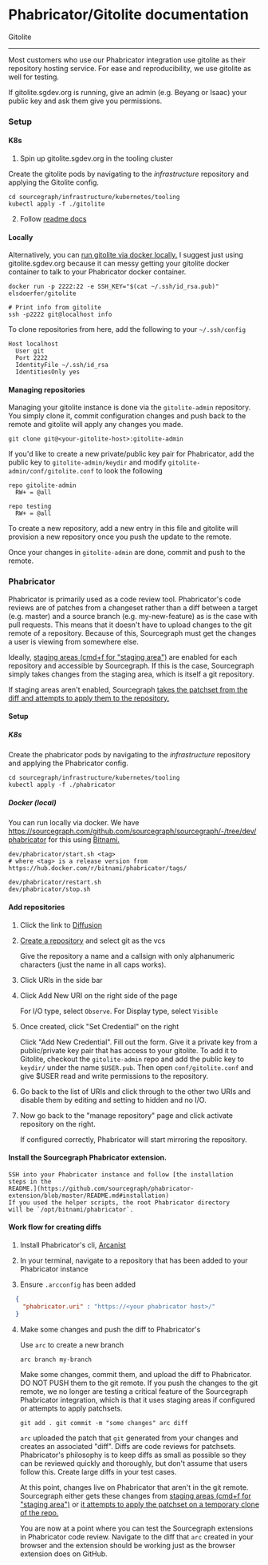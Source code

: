 Phabricator/Gitolite documentation
==================================

Gitolite
____________

Most customers who use our Phabricator integration use gitolite as their
repository hosting service. For ease and reproducibility, we use
gitolite as well for testing.

If gitolite.sgdev.org is running, give an admin (e.g. Beyang or Isaac)
your public key and ask them give you permissions.

### Setup

#### K8s

1. Spin up gitolite.sgdev.org in the tooling cluster

Create the gitolite pods by navigating to the *infrastructure* repository and applying the Gitolite config.

```shell
cd sourcegraph/infrastructure/kubernetes/tooling
kubectl apply -f ./gitolite
```

2. Follow [readme docs](https://github.com/sourcegraph/infrastructure/tree/master/docker-images/gitolite)

#### Locally

Alternatively, you can [run gitolite via docker
locally.](https://github.com/miracle2k/dockerfiles/tree/master/gitolite)
I suggest just using gitolite.sgdev.org because it can messy
getting your gitolite docker container to talk to your
Phabricator docker container.

```shell
docker run -p 2222:22 -e SSH_KEY="$(cat ~/.ssh/id_rsa.pub)" elsdoerfer/gitolite

# Print info from gitolite
ssh -p2222 git@localhost info
```

To clone repositories from here, add the following to your `~/.ssh/config`

```shell
Host localhost
  User git
  Port 2222
  IdentityFile ~/.ssh/id_rsa
  IdentitiesOnly yes
```

#### Managing repositories

Managing your gitolite instance is done via the `gitolite-admin`
repository. You simply clone it, commit configuration changes
and push back to the remote and gitolite will apply any changes
you made.

```shell
git clone git@<your-gitolite-host>:gitolite-admin
```

If you'd like to create a new private/public key pair for
Phabricator, add the public key to `gitolite-admin/keydir` and
modify `gitolite-admin/conf/gitolite.conf` to look the following

```shell
repo gitolite-admin
  RW+ = @all

repo testing
  RW+ = @all
```

To create a new repository, add a new entry in this file and
gitolite will provision a new repository once you push the
update to the remote.

Once your changes in `gitolite-admin` are done, commit and push
to the remote.

### Phabricator

Phabricator is primarily used as a code review tool. Phabricator's code
reviews are of patches from a changeset rather than a diff between a
target (e.g. master) and a source branch (e.g. my-new-feature) as is the
case with pull requests. This means that it doesn't have to upload
changes to the git remote of a repository. Because of this, Sourcegraph
must get the changes a user is viewing from somewhere else.

Ideally, [staging areas (cmd+f for "staging
area")](https://secure.phabricator.com/book/phabricator/article/harbormaster/)
are enabled for each repository and accessible by Sourcegraph. If this
is the case, Sourcegraph simply takes changes from the staging area,
which is itself a git repository.

If staging areas aren't enabled, Sourcegraph [takes the patchset from
the diff and attempts to apply them to the
repository.](https://sourcegraph.com/github.com/sourcegraph/sourcegraph/-/blob/cmd/frontend/graphqlbackend/repository.go#L225-338)

#### Setup


##### K8s

Create the phabricator pods by navigating to the
*infrastructure* repository and applying the Phabricator
config.

```
cd sourcegraph/infrastructure/kubernetes/tooling
kubectl apply -f ./phabricator
```

##### Docker (local)

You can run locally via docker. We have 
[<https://sourcegraph.com/github.com/sourcegraph/sourcegraph/-/tree/dev/phabricator>](https://sourcegraph.com/github.com/sourcegraph/sourcegraph/-/tree/dev/phabricator)
for this using
[Bitnami.](https://docs.bitnami.com/installer/apps/phabricator/)

```shell
dev/phabricator/start.sh <tag>
# where <tag> is a release version from https://hub.docker.com/r/bitnami/phabricator/tags/

dev/phabricator/restart.sh
dev/phabricator/stop.sh
```

#### Add repositories

1. Click the link to [Diffusion](http://127.0.0.1/diffusion/)

2. [Create a repository](http://127.0.0.1/diffusion/edit) and
    select git as the vcs

    Give the repository a name and a callsign with only
    alphanumeric characters (just the name in all caps works).

3. Click URIs in the side bar

4. Click Add New URI on the right side of the page

    For I/O type, select `Observe`. For Display type, select `Visible`

5. Once created, click "Set Credential" on the right

    Click "Add New Credential". Fill out the form. Give it a private key from a public/private key pair that has access to your gitolite. To add it to Gitolite, checkout the `gitolite-admin` repo and add the public key to `keydir/` under the name `$USER.pub`. Then open `conf/gitolite.conf` and give $USER read and write permissions to the repository.

6. Go back to the list of URIs and click through to the other two URIs and disable them by editing and setting to hidden and no I/O.

7. Now go back to the "manage repository" page and click activate repository on the right.

    If configured correctly, Phabricator will start mirroring
    the repository.

#### Install the Sourcegraph Phabricator extension.

    SSH into your Phabricator instance and follow [the installation
    steps in the
    README.](https://github.com/sourcegraph/phabricator-extension/blob/master/README.md#installation)
    If you used the helper scripts, the root Phabricator directory
    will be `/opt/bitnami/phabricator`.

#### Work flow for creating diffs

1. Install Phabricator's cli, [Arcanist](https://secure.phabricator.com/book/phabricator/article/arcanist/)

2. In your terminal, navigate to a repository that has been added to your Phabricator instance

3. Ensure `.arcconfig` has been added

```json
  {
    "phabricator.uri" : "https://<your phabricator host>/"
  }
```

4. Make some changes and push the diff to Phabricator's

    Use `arc` to create a new branch

    ```shell
    arc branch my-branch
    ```

    Make some changes, commit them, and upload the diff to Phabricator. DO NOT PUSH them to the git remote. If you push the changes to the git remote, we no longer are testing a critical feature of the Sourcegraph Phabricator integration, which is that it uses staging areas if configured or attempts to apply patchsets.

    ```shell
    git add . git commit -m "some changes" arc diff
    ```

    `arc` uploaded the patch that `git` generated from your changes and creates an associated "diff". Diffs are code reviews for patchsets. Phabricator's philosophy is to keep diffs as small as possible so they can be reviewed quickly and thoroughly, but don't assume that users follow this. Create large diffs in your test cases.

    At this point, changes live on Phabricator that aren't in the git remote. Sourcegraph either gets these changes from [staging areas (cmd+f for "staging area")](https://secure.phabricator.com/book/phabricator/article/harbormaster/) or [it attempts to apply the patchset on a temporary clone of the repo.](https://sourcegraph.com/github.com/sourcegraph/sourcegraph/-/blob/cmd/frontend/graphqlbackend/repository.go#L225-338)

    You are now at a point where you can test the Sourcegraph extensions in Phabricator code review. Navigate to the diff that `arc` created in your browser and the extension should be working just as the browser extension does on GitHub.
